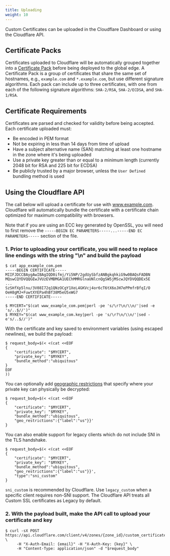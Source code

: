 ```yaml
---
title: Uploading
weight: 10
---
```


Custom Certificates can be uploaded in the Cloudflare Dashboard or using the Cloudflare API.

## Certificate Packs

Certificates uploaded to Cloudflare will be automatically grouped together into a [Certificate Pack](https://support.cloudflare.com/hc/en-us/articles/216532638-FAQ-Custom-Certificate-Packs-SHA-2-and-SHA-1-) before being deployed to the global edge. A Certificate Pack is a group of certificates that share the same set of hostnames, e.g., `example.com` and `*.example.com`, but use different signature algorithms. Each pack can include up to three certificates, with one from each of the following signature algorithms: `SHA-2/RSA`, `SHA-2/ECDSA`, and `SHA-1/RSA`.

## Certificate Requirements

Certificates are parsed and checked for validity before being accepted. Each certificate uploaded must:

* Be encoded in PEM format
* Not be expiring in less than 14 days from time of upload
* Have a subject alternative name (SAN) matching at least one hostname in the zone where it's being uploaded
* Use a private key greater than or equal to a minimum length (currently 2048 bit for RSA and 225 bit for ECDSA)
* Be publicly trusted by a major browser, unless the `User Defined` bundling method is used

## Using the Cloudflare API

The call below will upload a certificate for use with www.example.com. Cloudflare will automatically bundle the certificate with a certificate chain optimized for maximum compatibility with browsers.

Note that if you are using an ECC key generated by OpenSSL, you will need to first remove the `-----BEGIN EC PARAMETERS-----...-----END EC PARAMETERS-----` section of the file.

### 1. Prior to uploading your certificate, you will need to replace line endings with the string "\n" and build the payload

```
$ cat app_example_com.pem
-----BEGIN CERTIFICATE-----
MIIFJDCCBAygAwIBAgIQD0ifmj/Yi5NP/2gdUySbfzANBgkqhkiG9w0BAQsFADBN
MQswCQYDVQQGEwJVUzEVMBMGA1UEChMMRGlnaUNlcnQgSW5jMScwJQYDVQQDEx5E
...
SzSHfXp5lnu/3V08I72q1QNzOCgY1XeL4GKVcj4or6cT6tX6oJH7ePPmfrBfqI/O
OeH8gMJ+FuwtXYEPa4hBf38M5eU5xWG7
-----END CERTIFICATE-----

$ MYCERT="$(cat www_example_com.pem|perl -pe 's/\r?\n/\\n/'|sed -e 's/..$//')"
$ MYKEY="$(cat www_example_com.key|perl -pe 's/\r?\n/\\n/'|sed -e's/..$//')"
```

With the certificate and key saved to environment variables (using escaped newlines), we build the payload:

```
$ request_body=$(< <(cat <<EOF
{
	"certificate": "$MYCERT",
	"private_key": "$MYKEY",
	"bundle_method":"ubiquitous"
}
EOF
))
```

You can optionally add [geographic restrictions](https://blog.cloudflare.com/introducing-cloudflare-geo-key-manager/) that specify where your private key can physically be decrypted:

```
$ request_body=$(< <(cat <<EOF
{
	"certificate": "$MYCERT",
	"private_key": "$MYKEY",
	"bundle_method":"ubiquitous",
	"geo_restrictions":{"label":"us"}}'
}
```
You can also enable support for legacy clients which do not include SNI in the TLS handshake.

```
$ request_body=$(< <(cat <<EOF
{
	"certificate": "$MYCERT",
	"private_key": "$MYKEY",
	"bundle_method":"ubiquitous",
	"geo_restrictions":{"label":"us"}}',
	"type":"sni_custom"
}
```
`sni_custom` is recommended by Cloudflare. Use `legacy_custom` when a specific client requires non-SNI support. The Cloudflare API treats all Custom SSL certificates as Legacy by default.  


### 2. With the payload built, make the API call to upload your certificate and key

```
$ curl -sX POST https://api.cloudflare.com/client/v4/zones/{zone_id}/custom_certificates \
     -H "X-Auth-Email: {email}" -H "X-Auth-Key: {key}" \
     -H "Content-Type: application/json" -d "$request_body"
```
